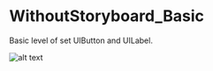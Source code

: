 # WithoutStoryboard_Basic
Basic level of set UIButton and UILabel.

![alt text](https://github.com/iOS-Xcode/WithoutStoryboard_Basic/screenshot1.png)
